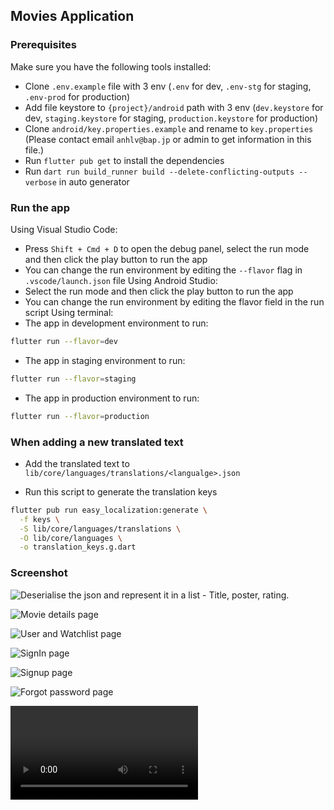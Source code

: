 ## Movies Application

### Prerequisites
Make sure you have the following tools installed:
- Clone `.env.example` file with 3 env (`.env` for dev, `.env-stg` for staging, `.env-prod` for production)
- Add file keystore to `{project}/android` path with 3 env (`dev.keystore` for dev, `staging.keystore` for staging, `production.keystore` for production)
- Clone `android/key.properties.example` and rename to `key.properties` (Please contact email `anhlv@bap.jp` or admin to get information in this file.)
- Run `flutter pub get` to install the dependencies
- Run `dart run build_runner build --delete-conflicting-outputs --verbose` in auto generator


### Run the app

Using Visual Studio Code:
- Press `Shift + Cmd + D` to open the debug panel, select the run mode and then click the play button to run the app
- You can change the run environment by editing the `--flavor` flag in `.vscode/launch.json` file
Using Android Studio:
- Select the run mode and then click the play button to run the app
- You can change the run environment by editing the flavor field in the run script
Using terminal:
- The app in development environment to run:
```bash
flutter run --flavor=dev
```
- The app in staging environment to run:
```bash
flutter run --flavor=staging
```
- The app in production environment to run:
```bash
flutter run --flavor=production
```


### When adding a new translated text

- Add the translated text to `lib/core/languages/translations/<langualge>.json`

- Run this script to generate the translation keys
```bash
flutter pub run easy_localization:generate \
  -f keys \
  -S lib/core/languages/translations \
  -O lib/core/languages \
  -o translation_keys.g.dart
```

### Screenshot

![Deserialise the json and represent it in a list - Title, poster, rating.](https://github.com/LeVanAnhBAP/MoviesApplication/blob/main/image_capture/list_movie.png)

![Movie details page](https://github.com/LeVanAnhBAP/MoviesApplication/blob/main/image_capture/detail_movie.png)

![User and Watchlist page](https://github.com/LeVanAnhBAP/MoviesApplication/blob/main/image_capture/user_and_watchlist.png)

![SignIn page](https://github.com/LeVanAnhBAP/MoviesApplication/blob/main/image_capture/signIn.png)

![Signup page](https://github.com/LeVanAnhBAP/MoviesApplication/blob/main/image_capture/signup.png)

![Forgot password page](https://github.com/LeVanAnhBAP/MoviesApplication/blob/main/image_capture/forgot_password.png)

![Video demo](https://github.com/LeVanAnhBAP/MoviesApplication/blob/main/image_capture/5308893970930.mp4)


